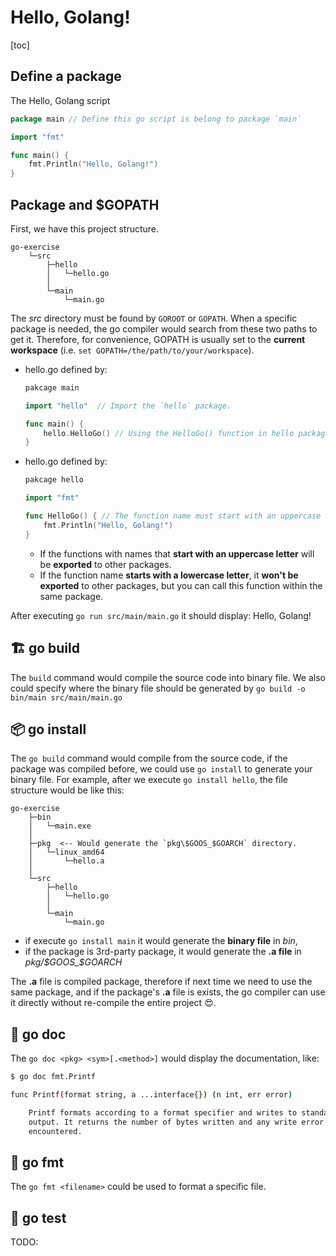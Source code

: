 # Hello, Golang!

[toc]

## Define a package
The Hello, Golang script
```go
package main // Define this go script is belong to package `main`

import "fmt"

func main() {
    fmt.Println("Hello, Golang!")
}
```


## Package and $GOPATH
First, we have this project structure.
```
go-exercise
    └─src
        ├─hello
        │   └─hello.go
        │
        └─main
            └─main.go
```
The _src_ directory must be found by `GOROOT` or `GOPATH`.
When a specific package is needed, the go compiler would search from these two paths to get it.
Therefore, for convenience, GOPATH is usually set to the **current workspace** (i.e. `set GOPATH=/the/path/to/your/workspace`).

- hello.go defined by:
  ```go
  pakcage main

  import "hello"  // Import the `hello` package.

  func main() {
      hello.HelloGo() // Using the HelloGo() function in hello package.
  }
  ```

- hello.go defined by:
    ```go
    pakcage hello

    import "fmt"

    func HelloGo() { // The function name must start with an uppercase letter.
        fmt.Println("Hello, Golang!")
    }
    ```
    - If the functions with names that **start with an uppercase letter** will be **exported** to other packages.
    - If the function name **starts with a lowercase letter**, it **won't be exported** to other packages, but you can call this function within the same package.

After executing `go run src/main/main.go` it should display: Hello, Golang!

## 🏗 go build
The `build` command would compile the source code into binary file.
We also could specify where the binary file should be generated by `go build -o bin/main src/main/main.go`

## 📦 go install
The `go build` command would compile from the source code, if the package was compiled before, we could use `go install` to generate your binary file.
For example, after we execute `go install hello`, the file structure would be like this:
```
go-exercise
    ├─bin
    │   └─main.exe
    │
    ├─pkg  <-- Would generate the `pkg\$GOOS_$GOARCH` directory.
    │   └─linux_amd64
    │       └─hello.a
    │
    └─src
        ├─hello
        │   └─hello.go
        │
        └─main
            └─main.go
```
- if execute `go install main` it would generate the **binary file** in *bin*,
- if the package is 3rd-party package, it would generate the **.a file** in _pkg/\$GOOS\_\$GOARCH_

The **.a** file is compiled package, therefore if next time we need to use the same package, and if the package's **.a** file is exists, the go compiler can use it directly without re-compile the entire project 😍.

## 📄 go doc
The `go doc <pkg> <sym>[.<method>]` would display the documentation, like:
```bash
$ go doc fmt.Printf

func Printf(format string, a ...interface{}) (n int, err error)

    Printf formats according to a format specifier and writes to standard
    output. It returns the number of bytes written and any write error
    encountered.
```

## 📏 go fmt
The `go fmt <filename>` could be used to format a specific file.

## 🧪 go test
TODO:
